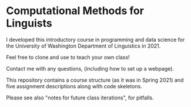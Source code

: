 # Computational Methods for Linguists

I developed this introductory course in programming and data science for the University of Washington Department of Linguistics in 2021.

Feel free to clone and use to teach your own class!

Contact me with any questions, (including how to set up a webpage).

This repository contains a course structure (as it was in Spring 2021) and five assignment descriptions along with code skeletons.

Please see also "notes for future class iterations", for pitfalls.
